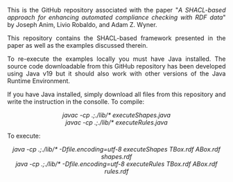 <p align="justify">
This is the GitHub repository associated with the paper "<i>A SHACL-based approach for enhancing automated compliance checking with RDF data</i>" by Joseph Anim, Livio Robaldo, and Adam Z. Wyner.
</p>

<p align="justify">
This repository contains the SHACL-based framework presented in the paper as well as the examples discussed therein.
</p>

<p align="justify">
To re-execute the examples locally you must have Java installed. The source code downloadable from this GitHub repository has been developed using Java v19 but it should also work with other versions of the Java Runtime Environment.
</p>

<p align="justify">
If you have Java installed, simply download all files from this repository and write the instruction in the consolle. To compile:
</p>

<p align="center">
<i>javac -cp .;./lib/* executeShapes.java</i><br>
<i>javac -cp .;./lib/* executeRules.java</i>
</p>

<p align="justify">
  To execute:
</p>

<p align="center">
<i>java -cp .;./lib/* -Dfile.encoding=utf-8 executeShapes TBox.rdf ABox.rdf shapes.rdf</i><br>
<i>java -cp .;./lib/* -Dfile.encoding=utf-8 executeRules TBox.rdf ABox.rdf rules.rdf</i>
</p>
